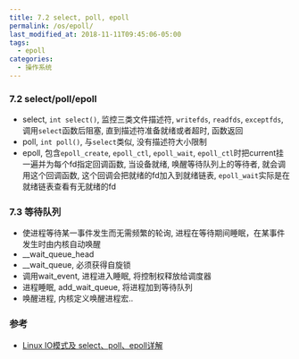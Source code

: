 ```yaml
---
title: 7.2 select, poll, epoll
permalink: /os/epoll/
last_modified_at: 2018-11-11T09:45:06-05:00
tags:
  - epoll
categories:
  - 操作系统
---
```


### 7.2 select/poll/epoll
* select, `int select()`, 监控三类文件描述符, `writefds`, `readfds`, `exceptfds`, 调用`select`函数后阻塞, 直到描述符准备就绪或者超时, 函数返回
* poll, `int poll()`, 与`select`类似, 没有描述符大小限制
* epoll, 包含`epoll_create`, `epoll_ctl`, `epoll_wait`, `epoll_ctl`时把current挂一遍并为每个fd指定回调函数, 当设备就绪, 唤醒等待队列上的等待者, 就会调用这个回调函数, 这个回调会把就绪的fd加入到就绪链表, `epoll_wait`实际是在就绪链表查看有无就绪的fd
### 7.3 等待队列
* 使进程等待某一事件发生而无需频繁的轮询, 进程在等待期间睡眠，在某事件发生时由内核自动唤醒
* __wait_queue_head
* __wait_queue, 必须获得自旋锁
* 调用wait_event, 进程进入睡眠, 将控制权释放给调度器
* 进程睡眠, add_wait_queue, 将进程加到等待队列
* 唤醒进程, 内核定义唤醒进程宏..

### 参考
- [Linux IO模式及 select、poll、epoll详解](https://segmentfault.com/a/1190000003063859)

